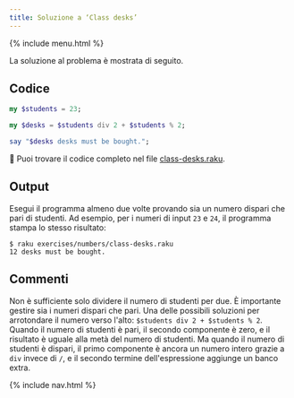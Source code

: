 ```yaml
---
title: Soluzione a ‘Class desks’
---
```


{% include menu.html %}

La soluzione al problema è mostrata di seguito.

## Codice

```raku
my $students = 23;

my $desks = $students div 2 + $students % 2;

say "$desks desks must be bought.";
```

🦋 Puoi trovare il codice completo nel file [class-desks.raku](https://github.com/ash/raku-course/blob/master/exercises/numbers/class-desks.raku).

## Output

Esegui il programma almeno due volte provando sia un numero dispari che pari di studenti. Ad esempio, per i numeri di input `23` e `24`, il programma stampa lo stesso risultato:

```console
$ raku exercises/numbers/class-desks.raku
12 desks must be bought.
```

## Commenti

Non è sufficiente solo dividere il numero di studenti per due. È importante gestire sia i numeri dispari che pari. Una delle possibili soluzioni per arrotondare il numero verso l'alto: `$students div 2 + $students % 2`. Quando il numero di studenti è pari, il secondo componente è zero, e il risultato è uguale alla metà del numero di studenti. Ma quando il numero di studenti è dispari, il primo componente è ancora un numero intero grazie a `div` invece di `/`, e il secondo termine dell'espressione aggiunge un banco extra.

{% include nav.html %}